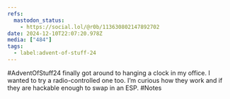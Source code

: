 ```yaml
---
refs:
  mastodon_status:
    - https://social.lol/@r0b/113630802147892702
date: 2024-12-10T22:07:20.978Z
media: ["484"]
tags:
  - label:advent-of-stuff-24
---
```


#AdventOfStuff24 finally got around to hanging a clock in my office. I wanted to try a radio-controlled one too. I’m curious how they work and if they are hackable enough to swap in an ESP. #Notes
